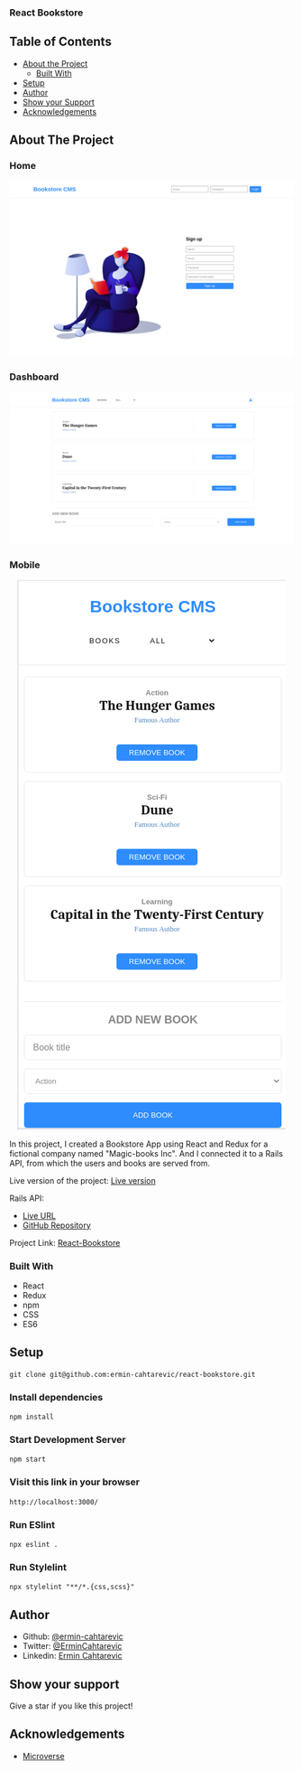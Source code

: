 ### React Bookstore

## Table of Contents

* [About the Project](#about-the-project)
  * [Built With](#built-with)
* [Setup](#setup)
* [Author](#author)
* [Show your Support](#show-your-support)
* [Acknowledgements](#acknowledgements)

<!-- ABOUT THE PROJECT -->
## About The Project

### Home

<p align="center">
  <img src="./public/bookstore-home.png">
</p>

### Dashboard

<p align="center">
  <img src="./public/bookstore.png">
</p>

### Mobile

<p align="center">
  <img src="./public/bookstore-mobile.png">
</p>

In this project, I created a Bookstore App using React and Redux for a fictional company named "Magic-books Inc".
And I connected it to a Rails API, from which the users and books are served from.

Live version of the project: [Live version](https://bookstore-cms-ermin.netlify.app/)

Rails API: 
  - [Live URL](https://bookstore-rails-api.herokuapp.com/)
  - [GitHub Repository](https://github.com/ermin-cahtarevic/bookstore-cms-api)

Project Link: [React-Bookstore](https://github.com/ermin-cahtarevic/react-bookstore)


### Built With

*   React
*   Redux
*   npm
*   CSS
*   ES6

## Setup

```
git clone git@github.com:ermin-cahtarevic/react-bookstore.git
```
### Install dependencies

```
npm install
```

### Start Development Server

```
npm start
```
### Visit this link in your browser
```
http://localhost:3000/
```

### Run ESlint

```
npx eslint .
```
### Run Stylelint

```
npx stylelint "**/*.{css,scss}"
```
<!-- CONTACT -->
## Author

- Github: [@ermin-cahtarevic](https://github.com/ermin-cahtarevic)
- Twitter: [@ErminCahtarevic](https://twitter.com/ErminCahtarevic)
- Linkedin: [Ermin Cahtarevic](https://www.linkedin.com/in/ermincahtarevic/)

<!-- ABOUT THE PROJECT-->
## Show your support

Give a star if you like this project!

<!-- ACKNOWLEDGEMENTS -->
## Acknowledgements

* [Microverse](https://www.microverse.org/)
